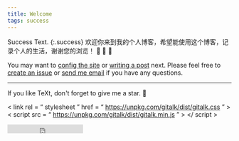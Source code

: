 ```yaml
---
title: Welcome
tags: success
---
```

Success Text.
{:.success}
欢迎你来到我的个人博客，希望能使用这个博客，记录个人的生活，谢谢您的浏览！ :ghost: :ghost: :ghost:

You may want to [config the site](https://tianqi.name/jekyll-TeXt-theme/docs/en/configuration) or [writing a post](https://tianqi.name/jekyll-TeXt-theme/docs/en/writing-posts) next. Please feel free to [create an issue](https://github.com/kitian616/jekyll-TeXt-theme/issues) or [send me email](mailto:kitian616@outlook.com) if you have any questions.

<!--more-->

---

If you like TeXt, don't forget to give me a star. :star2:

< link  rel = “ stylesheet ”  href = “ https://unpkg.com/gitalk/dist/gitalk.css ” >
  < script  src = “ https://unpkg.com/gitalk/dist/gitalk.min.js ” > </ script >

<iframe src="https://ghbtns.com/github-btn.html?user=kitian616&repo=jekyll-TeXt-theme&type=star&count=true" frameborder="0" scrolling="0" width="170px" height="20px"></iframe>